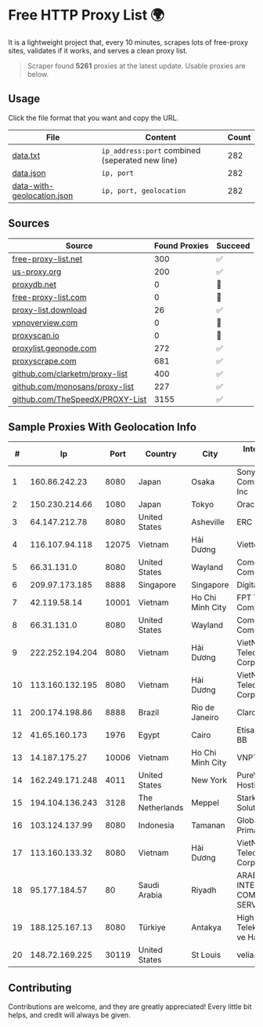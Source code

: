 
# Free HTTP Proxy List 🌍

It is a lightweight project that, every 10 minutes, scrapes lots of free-proxy sites, validates if it works, and serves a clean proxy list.


> Scraper found **5261** proxies at the latest update. Usable proxies are below.

## Usage

Click the file format that you want and copy the URL.


|File|Content|Count|
|----|-------|-----|
|[data.txt](https://raw.githubusercontent.com/themiralay/Proxy-List-World/master/data.txt)|`ip_address:port` combined (seperated new line)|282|
|[data.json](https://raw.githubusercontent.com/themiralay/Proxy-List-World/master/data.json)|`ip, port`|282|
|[data-with-geolocation.json](https://raw.githubusercontent.com/themiralay/Proxy-List-World/master/data-with-geolocation.json)|`ip, port, geolocation`|282|

## Sources

|Source|Found Proxies|Succeed|
|------|-------------|-------|
|[free-proxy-list.net](https://free-proxy-list.net)|300|✅|
|[us-proxy.org](https://www.us-proxy.org)|200|✅|
|[proxydb.net](http://proxydb.net)|0|🚫|
|[free-proxy-list.com](https://free-proxy-list.com/?page=&port=&type%5B%5D=http&type%5B%5D=https&up_time=0&search=Search)|0|🚫|
|[proxy-list.download](https://www.proxy-list.download/HTTP)|26|✅|
|[vpnoverview.com](https://vpnoverview.com/privacy/anonymous-browsing/free-proxy-servers)|0|🚫|
|[proxyscan.io](https://www.proxyscan.io)|0|🚫|
|[proxylist.geonode.com](https://proxylist.geonode.com/api/proxy-list?limit=300&page=1&sort_by=lastChecked&sort_type=desc&protocols=http,https)|272|✅|
|[proxyscrape.com](https://api.proxyscrape.com/v2/?request=displayproxies&protocol=http&timeout=10000&country=all&ssl=all&anonymity=all)|681|✅|
|[github.com/clarketm/proxy-list](https://raw.githubusercontent.com/clarketm/proxy-list/master/proxy-list-raw.txt)|400|✅|
|[github.com/monosans/proxy-list](https://raw.githubusercontent.com/monosans/proxy-list/main/proxies/http.txt)|227|✅|
|[github.com/TheSpeedX/PROXY-List](https://raw.githubusercontent.com/TheSpeedX/PROXY-List/master/http.txt)|3155|✅|


## Sample Proxies With Geolocation Info

|#|Ip|Port|Country|City|Internet Service Provider|
|-|--|----|-------|----|-------------------------|
|1|160.86.242.23|8080|Japan|Osaka|Sony Network Communications Inc|
|2|150.230.214.66|1080|Japan|Tokyo|Oracle Corporation|
|3|64.147.212.78|8080|United States|Asheville|ERC Broadband|
|4|116.107.94.118|12075|Vietnam|Hải Dương|Viettel Corporation|
|5|66.31.131.0|8080|United States|Wayland|Comcast Cable Communications|
|6|209.97.173.185|8888|Singapore|Singapore|DigitalOcean, LLC|
|7|42.119.58.14|10001|Vietnam|Ho Chi Minh City|FPT Telecom Company|
|8|66.31.131.0|8080|United States|Wayland|Comcast Cable Communications|
|9|222.252.194.204|8080|Vietnam|Hải Dương|VietNam Post and Telecom Corporation|
|10|113.160.132.195|8080|Vietnam|Hải Dương|VietNam Post and Telecom Corporation|
|11|200.174.198.86|8888|Brazil|Rio de Janeiro|Claro S.A|
|12|41.65.160.173|1976|Egypt|Cairo|Etisalat Misr Mobile BB|
|13|14.187.175.27|10006|Vietnam|Ho Chi Minh City|VNPT|
|14|162.249.171.248|4011|United States|New York|PureVoltage Hosting Inc.|
|15|194.104.136.243|3128|The Netherlands|Meppel|Stark Industries Solutions LTD|
|16|103.124.137.99|8080|Indonesia|Tamanan|Global Media Data Prima|
|17|113.160.133.32|8080|Vietnam|Hải Dương|VietNam Post and Telecom Corporation|
|18|95.177.184.57|80|Saudi Arabia|Riyadh|ARABIAN INTERNET & COMMUNICATIONS SERVICES CO.LTD|
|19|188.125.167.13|8080|Türkiye|Antakya|High Speed Telekomunikasyon ve Hab. Hiz. Ltd. Sti.|
|20|148.72.169.225|30119|United States|St Louis|velia.net|



## Contributing

Contributions are welcome, and they are greatly appreciated! Every
little bit helps, and credit will always be given.


